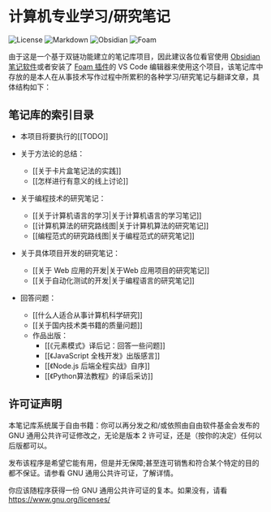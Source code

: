 # 计算机专业学习/研究笔记

![License](https://img.shields.io/badge/License-GPLv2-green)   ![Markdown](https://img.shields.io/badge/Markdown-CommonMarkv0.31.2-blue)   ![Obsidian](https://img.shields.io/badge/Obsidian-1.8.7-blue) ![Foam](https://img.shields.io/badge/Foam-0.26.5-blue)

由于这是一个基于双链功能建立的笔记库项目，因此建议各位看官使用 [Obsidian 笔记软件](https://obsidian.md/)或者安装了 [Foam 插件](https://foambubble.github.io/foam/)的 VS Code 编辑器来使用这个项目，该笔记库中存放的是本人在从事技术写作过程中所累积的各种学习/研究笔记与翻译文章，具体结构如下：

## 笔记库的索引目录

- 本项目将要执行的[[TODO]]

- 关于方法论的总结：
  - [[关于卡片盒笔记法的实践]]
  - [[怎样进行有意义的线上讨论]]

- 关于编程技术的研究笔记：
  - [[关于计算机语言的学习|关于计算机语言的学习笔记]]
  - [[计算机算法的研究路线图|关于计算机算法的研究笔记]]
  - [[编程范式的研究路线图|关于编程范式的研究笔记]]

- 关于具体项目开发的研究笔记：
  - [[关于 Web 应用的开发|关于Web 应用项目的研究笔记]]
  - [[关于自动化测试的开发|关于编程语言的研究笔记]]

- 回答问题：
  - [[什么人适合从事计算机科学研究]]
  - [[关于国内技术类书籍的质量问题]]
  - 作品出版：
    - [[《元素模式》译后记：回答一些问题]]
    - [[《JavaScript 全栈开发》出版感言]]
    - [[《Node.js 后端全程实战》自序]]
    - [[《Python算法教程》的译后采访]]

## 许可证声明

本笔记库系统属于自由书籍：你可以再分发之和/或依照由自由软件基金会发布的 GNU 通用公共许可证修改之，无论是版本 2 许可证，还是（按你的决定）任何以后版都可以。

发布该程序是希望它能有用，但是并无保障;甚至连可销售和符合某个特定的目的都不保证。请参看 GNU 通用公共许可证，了解详情。

你应该随程序获得一份 GNU 通用公共许可证的复本。如果没有，请看 <https://www.gnu.org/licenses/>
